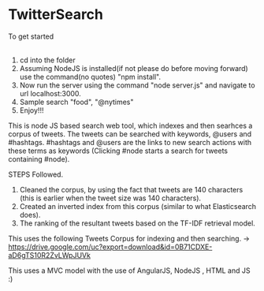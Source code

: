 # TwitterSearch

To get started <br>
<br>
1. cd into the folder <br>
2. Assuming NodeJS is installed(if not please do before moving forward) use the command(no quotes) "npm install".<br>
3. Now run the server using the command "node server.js" and navigate to url localhost:3000.<br>
4. Sample search "food", "@nytimes"
5. Enjoy!!!<br>

This is node JS based search web tool, which indexes and then searhces a corpus of tweets. The tweets can be searched with keywords, @users and #hashtags. #hashtags and @users are the links to new search actions with these terms as keywords (Clicking #node
starts a search for tweets containing #node).

STEPS Followed.
1. Cleaned the corpus, by using the fact that tweets are 140 characters (this is earlier when the tweet size was 140 characters).
2. Created an inverted index from this corpus (similar to what Elasticsearch does).
3. The ranking of the resultant tweets based on the TF-IDF retrieval model.

This uses the following Tweets Corpus for indexing and then searching. -> https://drive.google.com/uc?export=download&id=0B71CDXE-aD6gTS10R2ZvLWpJUVk

This uses a MVC model with the use of AngularJS, NodeJS , HTML and JS :)

